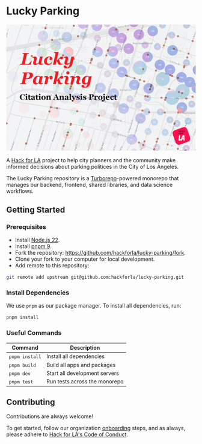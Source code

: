 # Lucky Parking

![Lucky Parking](lucky-parking.png)

A [Hack for LA](https://www.hackforla.org/) project to help city planners and the community make informed decisions about parking politices in the City of Los Angeles.

The Lucky Parking repository is a [Turborepo](https://turbo.build/repo/docs)-powered monorepo that manages our backend, frontend, shared libraries, and data science workflows.

## Getting Started

### Prerequisites

- Install [Node.js 22](https://nodejs.org/).
- Install [pnpm 9](https://pnpm.io/).
- Fork the repository: https://github.com/hackforla/lucky-parking/fork.
- Clone your fork to your computer for local development.
- Add remote to this repository:

```bash
git remote add upstream git@github.com:hackforla/lucky-parking.git
```

### Install Dependencies

We use `pnpm` as our package manager. To install all dependencies, run:

```bash
pnpm install
```

### Useful Commands

| Command | Description |
|---------|------------|
| `pnpm install` | Install all dependencies |
| `pnpm build` | Build all apps and packages |
| `pnpm dev` | Start all development servers |
| `pnpm test` | Run tests across the monorepo |

## Contributing

Contributions are always welcome!

To get started, follow our organization [onboarding](https://www.hackforla.org/getting-started) steps, and as always, please adhere to [Hack for LA's Code of Conduct](https://github.com/hackforla/codeofconduct).
